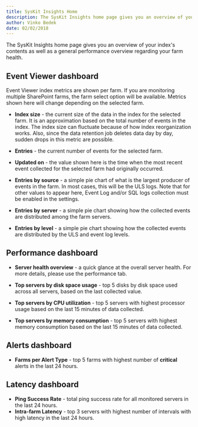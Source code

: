 ```yaml
---
title: SysKit Insights Home
description: The SysKit Insights home page gives you an overview of your index's contents as well as a general performance overview regarding your farm health.
author: Vinko Bedek
date: 02/02/2018
---
```


The SysKit Insights home page gives you an overview of your index's contents as well as a general performance overview regarding your farm health.

## Event Viewer dashboard

Event Viewer index metrics are shown per farm. If you are monitoring multiple SharePoint farms, the farm select option will be available. Metrics shown here will change depending on the selected farm.

 * __Index size__ - the current size of the data in the index for the selected farm. It is an approximation based on the total number of events in the index. The index size can fluctuate because of how index reorganization works. Also, since the data retention job deletes data day by day, sudden drops in this metric are possible.  
 
* __Entries__ - the current number of events for the selected farm.  

* __Updated on__ - the value shown here is the time when the most recent event collected for the selected farm had originally occurred. 

* __Entries by source__ - a simple pie chart of what is the largest producer of events in the farm. In most cases, this will be the ULS logs. Note that for other values to appear here, Event Log and/or SQL logs collection must be enabled in the settings.

* __Entries by server__ - a simple pie chart showing how the collected events are distributed among the farm servers.

* __Entries by level__ - a simple pie chart showing how the collected events are distributed by the ULS and event log levels.


## Performance dashboard

* __Server health overview__ - a quick glance at the overall server health. For more details, please use the performance tab. 

* __Top servers by disk space usage__ - top 5 disks by disk space used across all servers, based on the last collected value.

* __Top servers by CPU utilization__ - top 5 servers with highest processor usage based on the last 15 minutes of data collected.
* __Top servers by memory consumption__ - top 5 servers with highest memory consumption based on the last 15 minutes of data collected.

## Alerts dashboard

* __Farms per Alert Type__ - top 5 farms with highest number of __critical__ alerts in the last 24 hours.

## Latency dashboard

* __Ping Success Rate__ - total ping success rate for all monitored servers in the last 24 hours.
* __Intra-farm Latency__ - top 3 servers with highest number of intervals with high latency in the last 24 hours.
